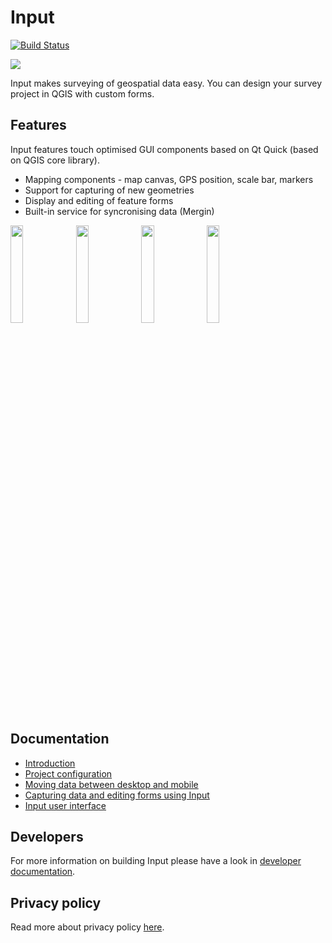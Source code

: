 # Input

[![Build Status](https://travis-ci.com/lutraconsulting/input.svg?branch=master)](https://travis-ci.com/lutraconsulting/input)

<img src="https://raw.githubusercontent.com/lutraconsulting/input/d781624aa2927d3c92432905de441d4fa83980f1/app/img/input.png">  

Input makes surveying of geospatial data easy. You can design your survey project in QGIS with custom forms.

## Features

Input features touch optimised GUI components based on Qt Quick (based on QGIS core library).  

* Mapping components - map canvas, GPS position, scale bar, markers
* Support for capturing of new geometries
* Display and editing of feature forms
* Built-in service for syncronising data (Mergin)

<p float="left">
    <img align="centre" src="https://github.com/lutraconsulting/input/blob/master/images/screen1.jpg" width="20%">
    <img align="centre" src="https://github.com/lutraconsulting/input/blob/master/images/screen2.jpg" width="20%">
    <img align="centre" src="https://github.com/lutraconsulting/input/blob/master/images/screen3.jpg" width="20%">
    <img align="centre" src="https://github.com/lutraconsulting/input/blob/master/images/screen4.jpg" width="20%">
</p>

## Documentation

- [Introduction](docs/users/introduction.md)
- [Project configuration](docs/users/project_config.md)
- [Moving data between desktop and mobile](docs/users/data_sync.md)
- [Capturing data and editing forms using Input](docs/users/using_input.md)
- [Input user interface](docs/users/input_ui.md)

## Developers

For more information on building Input please have a look in [developer documentation](docs/developers/for_devs.md).

## Privacy policy
Read more about privacy policy [here](privacy_policy.md).
